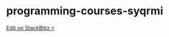 # programming-courses-syqrmi

[Edit on StackBlitz ⚡️](https://stackblitz.com/edit/programming-courses-syqrmi)